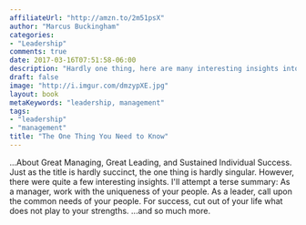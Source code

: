 ```yaml
---
affiliateUrl: "http://amzn.to/2m51psX"
author: "Marcus Buckingham"
categories:
- "Leadership"
comments: true
date: 2017-03-16T07:51:58-06:00
description: "Hardly one thing, here are many interesting insights into great leadership, management, and individual success."
draft: false
image: "http://i.imgur.com/dmzypXE.jpg"
layout: book
metaKeywords: "leadership, management"
tags:
- "leadership"
- "management"
title: "The One Thing You Need to Know"
---
```


...About Great Managing, Great Leading, and Sustained Individual Success.  Just as the title is hardly succinct, the one thing is hardly singular.  However, there were quite a few interesting insights.  I'll attempt a terse summary: As a manager, work with the uniqueness of your people.  As a leader, call upon the common needs of your people.  For success, cut out of your life what does not play to your strengths.  ...and so much more. 

<!--more-->


